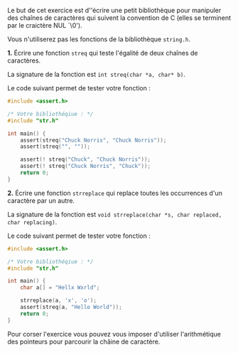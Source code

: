 
Le but de cet exercice est d''écrire une petit bibliothèque pour manipuler des
chaînes de caractères qui suivent la convention de C (elles se terminent par le
craictère NUL `\0').

Vous n'utiliserez pas les fonctions de la bibliothèque `string.h`.

**1.** Écrire une fonction `streq` qui teste l'égalité de deux chaînes de
caractères.

La signature de la fonction est `int streq(char *a, char* b)`.

Le code suivant permet de tester votre fonction :

```c
#include <assert.h>

/* Votre bibliothéqiue : */
#include "str.h"

int main() {
    assert(streq("Chuck Norris", "Chuck Norris"));
    assert(streq("", ""));

    assert(! streq("Chuck", "Chuck Norris"));
    assert(! streq("Chuck Norris", "Chuck"));
    return 0;
}
```

**2.** Écrire une fonction `strreplace` qui replace toutes les occurrences d'un
caractère par un autre.

La signature de la fonction est
`void strreplace(char *s, char replaced, char replacing)`.

Le code suivant permet de tester votre fonction :

```c
#include <assert.h>

/* Votre bibliothéqiue : */
#include "str.h"

int main() {
    char a[] = "Hellx Wxrld";

    strreplace(a, 'x', 'o');
    assert(streq(a, "Hello World"));
    return 0;
}
```

Pour corser l'exercice vous pouvez vous imposer d'utiliser l'arithmétique des
pointeurs pour parcourir la châine de caractère.

